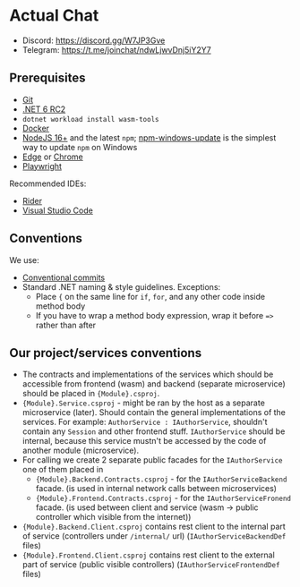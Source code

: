 # Actual Chat

- Discord: https://discord.gg/W7JP3Gve
- Telegram: https://t.me/joinchat/ndwLjwvDnj5iY2Y7

## Prerequisites

- [Git](https://git-scm.com/downloads)
- [.NET 6 RC2](https://dotnet.microsoft.com/download/dotnet/6.0)
- `dotnet workload install wasm-tools`  
- [Docker](https://www.docker.com/get-started)
- [NodeJS 16+](https://nodejs.org/en/) and the latest `npm`;
  [npm-windows-update](https://www.npmjs.com/package/npm-windows-upgrade)
  is the simplest way to update `npm` on Windows
- [Edge](https://www.microsoft.com/en-us/edge#platform)
  or [Chrome](https://chromeenterprise.google/browser/download/)
- [Playwright](https://playwright.dev/docs/intro/#installation)

Recommended IDEs:
- [Rider](https://www.jetbrains.com/rider/)
- [Visual Studio Code](https://code.visualstudio.com/)

## Conventions

We use:
- [Conventional commits](https://www.conventionalcommits.org/en/v1.0.0/)
- Standard .NET naming & style guidelines. Exceptions:
    - Place `{` on the same line for `if`, `for`, and
      any other code inside method body
    - If you have to wrap a method body expression,
      wrap it before `=>` rather than after 


## Our project/services conventions

* The contracts and implementations of the services which should be accessible from frontend (wasm) and backend (separate microservice) should be placed in `{Module}.csproj`. 
* `{Module}.Service.csproj` - might be ran by the host as a separate microservice (later). Should contain the general implementations of the services. For example: `AuthorService : IAuthorService`, shouldn't contain any `Session` and other frontend stuff. `IAuthorService` should be internal, because this service mustn't be accessed by the code of another module (microservice).
* For calling we create 2 separate public facades for the `IAuthorService` one of them placed in
    * `{Module}.Backend.Contracts.csproj` - for the `IAuthorServiceBackend` facade. (is used in internal network calls between microservices)
    * `{Module}.Frontend.Contracts.csproj` - for the `IAuthorServiceFronend` facade. (is used between client and service (wasm -> public controller which visible from the internet))
* `{Module}.Backend.Client.csproj` contains rest client to the internal part of service (controllers under `/internal/` url) (`IAuthorServiceBackendDef` files)
* `{Module}.Frontend.Client.csproj` contains rest client to the external part of service (public visible controllers) (`IAuthorServiceFrontendDef` files)